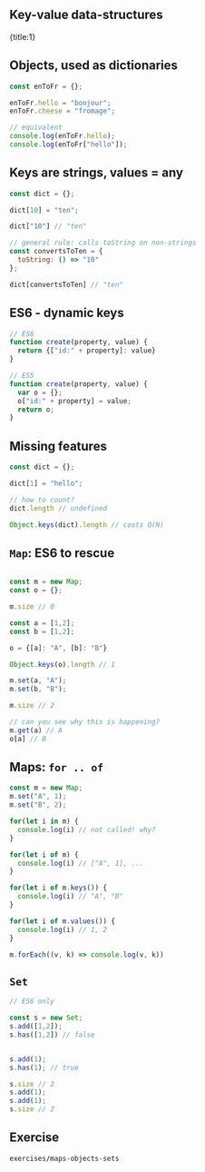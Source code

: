 ## Key-value data-structures
{title:1}

## Objects, used as dictionaries

```javascript
const enToFr = {};

enToFr.hello = "bonjour";
enToFr.cheese = "fromage";

// equivalent
console.log(enToFr.hello);
console.log(enToFr["hello"]);

```

## Keys are strings, values = any

```javascript
const dict = {};

dict[10] = "ten";

dict["10"] // "ten"

// general rule: calls toString on non-strings
const convertsToTen = {
  toString: () => "10"
};

dict[convertsToTen] // "ten"
```

## ES6 - dynamic keys

```javascript
// ES6
function create(property, value) {
  return {["id:" + property]: value}
}

// ES5
function create(property, value) {
  var o = {};
  o["id:" + property] = value;
  return o;
}
```

## Missing features

```javascript
const dict = {};

dict[1] = "hello";

// how to count?
dict.length // undefined

Object.keys(dict).length // costs O(N)
```

## `Map`: ES6 to rescue

```javascript

const m = new Map;
const o = {};

m.size // 0

const a = [1,2];
const b = [1,2];

o = {[a]: "A", [b]: "B"}

Object.keys(o).length // 1

m.set(a, "A");
m.set(b, "B");

m.size // 2

// can you see why this is happening?
m.get(a) // A
o[a] // B
```

## Maps: `for .. of`

```javascript
const m = new Map;
m.set("A", 1);
m.set("B", 2);

for(let i in m) {
  console.log(i) // not called! why?
}

for(let i of m) {
  console.log(i) // ["A", 1], ...
}

for(let i of m.keys()) {
  console.log(i) // "A", "B"
}

for(let i of m.values()) {
  console.log(i) // 1, 2
}

m.forEach((v, k) => console.log(v, k))
```

## `Set`

```javascript
// ES6 only

const s = new Set;
s.add([1,2]);
s.has([1,2]) // false


s.add(1);
s.has(1); // true

s.size // 2
s.add(1);
s.add(1);
s.size // 2
```

## Exercise

    exercises/maps-objects-sets
